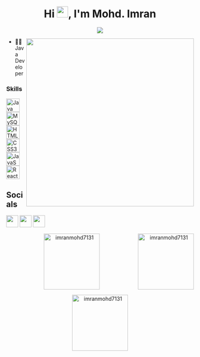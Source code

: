 <h1 align="center">  Hi <img src="https://c.tenor.com/yWSRmymbuBkAAAAC/waving-hi.gif " height="30" width="30" />, I'm Mohd. Imran</h1>
<p align="center">
<img src="https://komarev.com/ghpvc/?username=imranmohd7131" />
  </p>

<img src="https://camo.githubusercontent.com/992babdffd8c74a1502de375fbdf7e4d54773242/68747470733a2f2f6d656469612e67697068792e636f6d2f6d656469612f53576f536b4e36447854737a71494b4571762f67697068792e676966" width="450px" align="right" >


- 👨‍💻 Java Developer


### Skills

<p align="left">
<a href="https://www.oracle.com/java/" target="_blank" rel="noreferrer"><img src="https://raw.githubusercontent.com/danielcranney/readme-generator/main/public/icons/skills/java-colored.svg" width="36" height="36" alt="Java" /></a>
<a href="https://www.mysql.com/" target="_blank" rel="noreferrer"><img src="https://raw.githubusercontent.com/danielcranney/readme-generator/main/public/icons/skills/mysql-colored.svg" width="36" height="36" alt="MySQL" /></a>
<a href="https://developer.mozilla.org/en-US/docs/Glossary/HTML5" target="_blank" rel="noreferrer"><img src="https://raw.githubusercontent.com/danielcranney/readme-generator/main/public/icons/skills/html5-colored.svg" width="36" height="36" alt="HTML5" /></a>
<a href="https://www.w3.org/TR/CSS/#css" target="_blank" rel="noreferrer"><img src="https://raw.githubusercontent.com/danielcranney/readme-generator/main/public/icons/skills/css3-colored.svg" width="36" height="36" alt="CSS3" /></a>
<a href="https://developer.mozilla.org/en-US/docs/Web/JavaScript" target="_blank" rel="noreferrer"><img src="https://raw.githubusercontent.com/danielcranney/readme-generator/main/public/icons/skills/javascript-colored.svg" width="36" height="36" alt="JavaScript" /></a>
<a href="https://reactjs.org/" target="_blank" rel="noreferrer"><img src="https://raw.githubusercontent.com/danielcranney/readme-generator/main/public/icons/skills/react-colored.svg" width="36" height="36" alt="React" /></a>
</p>

## Socials

<p align="left">
<a href="https://github.com/imranmohd7131/mohdimran" target="_blank" rel="noreferrer"><img src="https://raw.githubusercontent.com/danielcranney/readme-generator/main/public/icons/socials/github.svg" width="32" height="32" /></a> 
<a href="https://www.linkedin.com/in/mohd-imran-905727232/" target="_blank" rel="noreferrer"><img src="https://raw.githubusercontent.com/danielcranney/readme-generator/main/public/icons/socials/linkedin.svg" width="32" height="32" /></a> 
<a href="https://twitter.com/Imranmo45360976" target="_blank" rel="noreferrer"><img src="https://raw.githubusercontent.com/danielcranney/readme-generator/main/public/icons/socials/twitter.svg" width="32" height="32" /></a>
</p>

<p align="center">
<img  src="https://github-readme-stats.vercel.app/api/top-langs/?username=imranmohd7131&layout=compact" alt="imranmohd7131" height="150" />
<img align="right" src="https://github-readme-streak-stats.herokuapp.com/?user=imranmohd7131&" height="150" alt="imranmohd7131" /></p>
<p align="center">
<img align="center" src="https://github-readme-stats.vercel.app/api?username=imranmohd7131&hide=issues" height="150" alt="imranmohd7131" />
</p>
